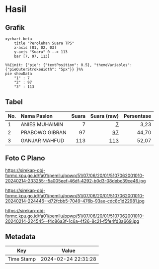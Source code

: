 # Hasil

## Grafik

```mermaid
xychart-beta
    title "Perolehan Suara TPS"
    x-axis [01, 02, 03]
    y-axis "Suara" 0 --> 113
    bar [7, 97, 113]
```

```mermaid
%%{init: {"pie": {"textPosition": 0.5}, "themeVariables": {"pieOuterStrokeWidth": "5px"}} }%%
pie showData
    "1" : 7
    "2" : 97
    "3" : 113
```

## Tabel

| No. | Nama Paslon    | Suara | Suara (raw) | Persentase |
|:--- |:-------------- | -----:| -----------:| ----------:|
| 1   | ANIES MUHAIMIN | 7     | [7][p-1]    | 3,23       |
| 2   | PRABOWO GIBRAN | 97    | [97][p-2]   | 44,70      |
| 3   | GANJAR MAHFUD  | 113   | [113][p-3]  | 52,07      |


[p-1]: https://github.com/gigit-pemilu/pemilu-2024-51-bali/blob/main/pilpres/hitung-suara/sub/51-bali/sub/07-karangasem/sub/06-bebandem/sub/2001-bungaya/sub/010-tps/sub/paslon-1.txt
[p-2]: https://github.com/gigit-pemilu/pemilu-2024-51-bali/blob/main/pilpres/hitung-suara/sub/51-bali/sub/07-karangasem/sub/06-bebandem/sub/2001-bungaya/sub/010-tps/sub/paslon-2.txt
[p-3]: https://github.com/gigit-pemilu/pemilu-2024-51-bali/blob/main/pilpres/hitung-suara/sub/51-bali/sub/07-karangasem/sub/06-bebandem/sub/2001-bungaya/sub/010-tps/sub/paslon-3.txt

## Foto C Plano

https://sirekap-obj-formc.kpu.go.id/fa01/pemilu/ppwp/51/07/06/20/01/5107062001010-20240214-233255--5a005eef-46df-4292-b0d3-08debc39ce46.jpg

https://sirekap-obj-formc.kpu.go.id/fa01/pemilu/ppwp/51/07/06/20/01/5107062001010-20240214-224446--d72fcbb5-7049-476b-93ae-cdc8c1d22981.jpg

https://sirekap-obj-formc.kpu.go.id/fa01/pemilu/ppwp/51/07/06/20/01/5107062001010-20240214-224545--f4c86a3f-1c6a-4f26-8c21-f5fe4fd3a669.jpg


## Metadata

| Key        | Value               |
| ---------- | ------------------- |
| Time Stamp | 2024-02-24 22:31:28 |



